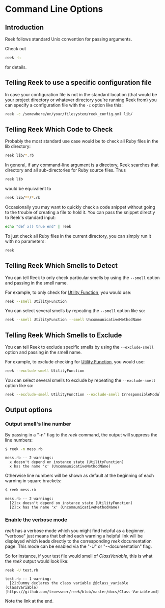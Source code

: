 # Command Line Options

## Introduction

Reek follows standard Unix convention for passing arguments.

Check out

```bash
reek -h
```

for details.

## Telling Reek to use a specific configuration file

In case your configuration file is not in the standard location (that would be your project directory or
whatever directory you're running Reek from) you can specify a configuration file with the `-c` option
like this:

```bash
reek -c /somewhere/on/your/filesystem/reek_config.yml lib/
```

## Telling Reek Which Code to Check

Probably the most standard use case would be to check all Ruby files in the lib directory:

```bash
reek lib/*.rb
```

In general, if any command-line argument is a directory, Reek searches that directory and all sub-directories for Ruby source files. Thus

```bash
reek lib
```

would be equivalent to

```bash
reek lib/**/*.rb
```

Occasionally you may want to quickly check a code snippet without going to the trouble of creating a file to hold it. You can pass the snippet directly to Reek's standard input:

```bash
echo "def x() true end" | reek
```

To just check all Ruby files in the current directory, you can simply run it
with no parameters:

```bash
reek
```

## Telling Reek Which Smells to Detect

You can tell Reek to only check particular smells by using the `--smell`
option and passing in the smell name.

For example, to only check for [Utility Function](Utility-Function.md), you
would use:

```bash
reek --smell UtilityFunction
```

You can select several smells by repeating the `--smell` option like so:

```bash
reek --smell UtilityFunction --smell UncommunicativeMethodName
```

## Telling Reek Which Smells to Exclude

You can tell Reek to exclude specific smells by using the `--exclude-smell`
option and passing in the smell name.

For example, to exclude checking for [Utility Function](Utility-Function.md), you would use:

```bash
reek --exclude-smell UtilityFunction
```

You can select several smells to exclude by repeating the `--exclude-smell` option like so:

```bash
reek --exclude-smell UtilityFunction --exclude-smell IrresponsibleModule
```

## Output options

### Output smell's line number

By passing in a "-n" flag to the _reek_ command, the output will suppress the line numbers:

```bash
$ reek -n mess.rb
```

```
mess.rb -- 2 warnings:
  x doesn't depend on instance state (UtilityFunction)
  x has the name 'x' (UncommunicativeMethodName)
```

Otherwise line numbers will be shown as default at the beginning of each warning in square brackets:

```bash
$ reek mess.rb
```

```
mess.rb -- 2 warnings:
  [2]:x doesn't depend on instance state (UtilityFunction)
  [2]:x has the name 'x' (UncommunicativeMethodName)
```

### Enable the verbose mode

_reek_ has a verbose mode which you might find helpful as a beginner. "verbose" just means that behind each warning a helpful link will be displayed which leads directly to the corresponding _reek_ documentation page.
This mode can be enabled via the "-U" or "--documentation" flag.

So for instance, if your test file would smell of _ClassVariable_, this is what the _reek_ output would look like:

```bash
reek -U test.rb
```
```
test.rb -- 1 warning:
  [2]:Dummy declares the class variable @@class_variable (ClassVariable) [https://github.com/troessner/reek/blob/master/docs/Class-Variable.md]
```

Note the link at the end.

